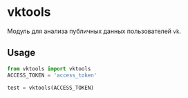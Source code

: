 # vktools
Модуль для анализа публичных данных пользователей `vk`.
## Usage
```python
from vktools import vktools
ACCESS_TOKEN = 'access_token'
  
test = vktools(ACCESS_TOKEN)
```
